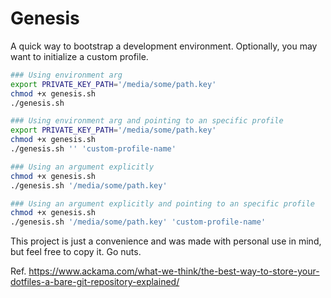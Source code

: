 # Genesis

A quick way to bootstrap a development environment.
Optionally, you may want to initialize a custom profile.

```bash
### Using environment arg
export PRIVATE_KEY_PATH='/media/some/path.key'
chmod +x genesis.sh
./genesis.sh

### Using environment arg and pointing to an specific profile
export PRIVATE_KEY_PATH='/media/some/path.key'
chmod +x genesis.sh
./genesis.sh '' 'custom-profile-name'

### Using an argument explicitly
chmod +x genesis.sh
./genesis.sh '/media/some/path.key'

### Using an argument explicitly and pointing to an specific profile
chmod +x genesis.sh
./genesis.sh '/media/some/path.key' 'custom-profile-name'
```

This project is just a convenience and was made with personal use in mind, but feel free to 
copy it. Go nuts.

Ref. https://www.ackama.com/what-we-think/the-best-way-to-store-your-dotfiles-a-bare-git-repository-explained/